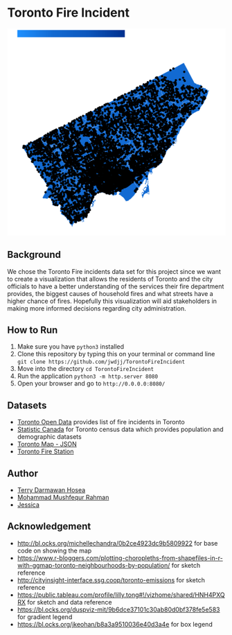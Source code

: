 # Toronto Fire Incident

![demo](./images/latest-output.png)

## Background

We chose the Toronto Fire incidents data set for this project since we want to create a visualization that allows the residents of Toronto and the city officials to have a better understanding of the services their fire department provides, the biggest causes of household fires and what streets have a higher chance of fires. Hopefully this visualization will aid stakeholders in making more informed decisions regarding city administration.

## How to Run

1. Make sure you have `python3` installed
2. Clone this repository by typing this on your terminal or command line `git clone https://github.com/jwdjj/TorontoFireIncident`
3. Move into the directory `cd TorontoFireIncident`
4. Run the application `python3 -m http.server 8080`
5. Open your browser and go to `http://0.0.0.0:8080/`


## Datasets

- [Toronto Open Data](https://open.toronto.ca/dataset/fire-incidents/) provides list of fire incidents in Toronto
- [Statistic Canada](https://www12.statcan.gc.ca/census-recensement/2016/dp-pd/prof/details/page.cfm?Lang=E&Geo1=CSD&Code1=3520005&Geo2=PR&Code2=35&SearchText=&SearchType=Begins&SearchPR=01&B1=Income&TABID=1&type=0) for Toronto census data which provides population and demographic datasets
- [Toronto Map - JSON](https://github.com/jasonicarter/toronto-geojson)
- [Toronto Fire Station](https://www.toronto.ca/community-people/public-safety-alerts/understanding-emergency-services/fire-station-locations/)


## Author
- [Terry Darmawan Hosea](https://github.com/terryhosea)
- [Mohammad Mushfequr Rahman](https://github.com/Mushfequr-Rahman)
- [Jessica](https://github.com/jwdjj)


## Acknowledgement

- http://bl.ocks.org/michellechandra/0b2ce4923dc9b5809922 for base code on showing the map
- https://www.r-bloggers.com/plotting-choropleths-from-shapefiles-in-r-with-ggmap-toronto-neighbourhoods-by-population/ for sketch reference
- http://cityinsight-interface.ssg.coop/toronto-emissions for sketch reference
- https://public.tableau.com/profile/lilly.tong#!/vizhome/shared/HNH4PXQRX for sketch and data reference
- https://bl.ocks.org/duspviz-mit/9b6dce37101c30ab80d0bf378fe5e583 for gradient legend
- https://bl.ocks.org/jkeohan/b8a3a9510036e40d3a4e for box legend